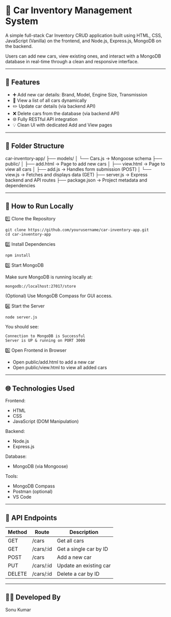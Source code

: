 # 🚗 Car Inventory Management System

A simple full-stack Car Inventory CRUD application built using HTML, CSS, JavaScript (Vanilla) on the frontend, and Node.js, Express.js, MongoDB on the backend.

Users can add new cars, view existing ones, and interact with a MongoDB database in real-time through a clean and responsive interface.

---

## 🔧 Features

- ➕ Add new car details: Brand, Model, Engine Size, Transmission
- 📄 View a list of all cars dynamically
- ✏️ Update car details (via backend API)
- ❌ Delete cars from the database (via backend API)
- 🌐 Fully RESTful API integration
- 💡 Clean UI with dedicated Add and View pages

---

## 📁 Folder Structure

car-inventory-app/
├── models/
│   └── Cars.js            -> Mongoose schema
├── public/
│   ├── add.html           -> Page to add new cars
│   ├── view.html          -> Page to view all cars
│   ├── add.js             -> Handles form submission (POST)
│   └── view.js            -> Fetches and displays data (GET)
├── server.js              -> Express backend and API routes
├── package.json           -> Project metadata and dependencies

---

## 🚀 How to Run Locally

1️⃣ Clone the Repository

    git clone https://github.com/yourusername/car-inventory-app.git
    cd car-inventory-app

2️⃣ Install Dependencies

    npm install

3️⃣ Start MongoDB

Make sure MongoDB is running locally at:
    
    mongodb://localhost:27017/store

(Optional) Use MongoDB Compass for GUI access.

4️⃣ Start the Server

    node server.js

You should see:

    Connection to MongoDB is Successful
    Server is UP & running on PORT 3000

5️⃣ Open Frontend in Browser

- Open public/add.html to add a new car
- Open public/view.html to view all added cars

---

## 🌐 Technologies Used

Frontend:
- HTML
- CSS
- JavaScript (DOM Manipulation)

Backend:
- Node.js
- Express.js

Database:
- MongoDB (via Mongoose)

Tools:
- MongoDB Compass
- Postman (optional)
- VS Code

---

## 📡 API Endpoints

| Method | Route        | Description             |
|--------|--------------|-------------------------|
| GET    | /cars        | Get all cars            |
| GET    | /cars/:id    | Get a single car by ID  |
| POST   | /cars        | Add a new car           |
| PUT    | /cars/:id    | Update an existing car  |
| DELETE | /cars/:id    | Delete a car by ID      |

---

## 🧑‍💻 Developed By

Sonu Kumar

